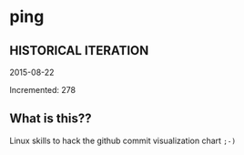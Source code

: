 # ping

## HISTORICAL ITERATION
2015-08-22

Incremented: 278

## What is this?? 
Linux skills to hack the github commit visualization chart `;-)`
